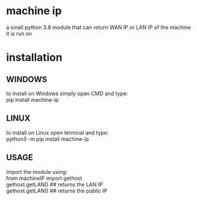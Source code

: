 # machine ip
 a small python 3.8 module that can return WAN IP or LAN IP of the machine it is run on
 
# installation
<h2>WINDOWS</h2><p>to install on Windows simply open CMD and type:<br>pip install machine-ip</p>
<h2>LINUX</h2><p>to install on Linux open terminal and type:<br>python3 -m pip install machine-ip</p>
<h2>USAGE</h2><p>import the module using:<br>from machineIP import gethost<br> gethost.getLAN() ## returns the LAN IP<br> gethost.getLAN() ## returns the public IP</p>
